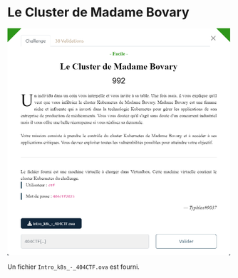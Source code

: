 # Le Cluster de Madame Bovary

<img alt="énoncé du challenge" src="enonce.png" width=500>

Un fichier `Intro_k8s_-_404CTF.ova` est fourni.
